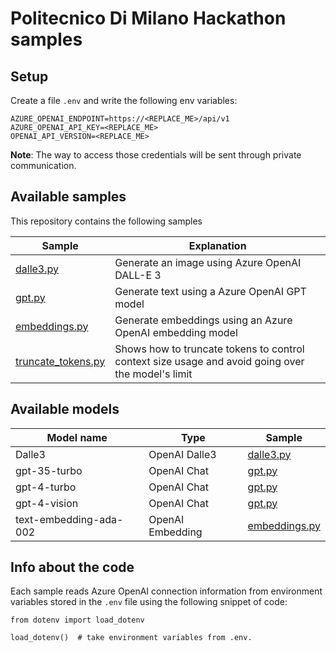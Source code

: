 # Politecnico Di Milano Hackathon samples

## Setup

Create a file `.env` and write the following env variables:

```
AZURE_OPENAI_ENDPOINT=https://<REPLACE_ME>/api/v1
AZURE_OPENAI_API_KEY=<REPLACE_ME>
OPENAI_API_VERSION=<REPLACE_ME>
```

**Note**: The way to access those credentials will be sent through private communication.

## Available samples

This repository contains the following samples

| Sample  | Explanation |
| ------------- | ------------- |
| [dalle3.py](./dalle3.py)  | Generate an image using Azure OpenAI DALL-E 3 |
| [gpt.py](./gpt.py) | Generate text using a Azure OpenAI GPT model |
| [embeddings.py](./embeddings.py) | Generate embeddings using an Azure OpenAI embedding model |
| [truncate_tokens.py](./truncate_tokens.py) | Shows how to truncate tokens to control context size usage and avoid going over the model's limit |

## Available models

| Model name  | Type | Sample |
| ------------- | ------------- | ------------- |
| Dalle3  | OpenAI Dalle3 | [dalle3.py](./dalle3.py)  |
| gpt-35-turbo  | OpenAI Chat | [gpt.py](./gpt.py) |
| gpt-4-turbo  | OpenAI Chat | [gpt.py](./gpt.py) |
| gpt-4-vision  | OpenAI Chat | [gpt.py](./gpt.py) |
| text-embedding-ada-002  | OpenAI Embedding | [embeddings.py](./embeddings.py) |


## Info about the code

Each sample reads Azure OpenAI connection information from environment variables stored in the `.env` file using the following snippet of code:

```
from dotenv import load_dotenv

load_dotenv()  # take environment variables from .env.
```
